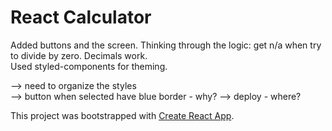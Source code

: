 # React Calculator 
Added buttons and the screen.  Thinking through the logic: get n/a when try to divide by zero. 
Decimals work.  
Used styled-components for theming.  

--> need to organize the styles  
--> button when selected have blue border - why?
--> deploy - where?

This project was bootstrapped with [Create React App](https://github.com/facebook/create-react-app).
